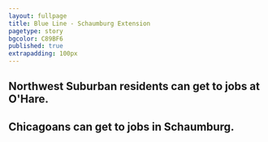```yaml
---
layout: fullpage
title: Blue Line - Schaumburg Extension
pagetype: story
bgcolor: C89BF6
published: true
extrapadding: 100px
---
```


## Northwest Suburban residents can get to jobs at O'Hare.

## Chicagoans can get to jobs in Schaumburg.